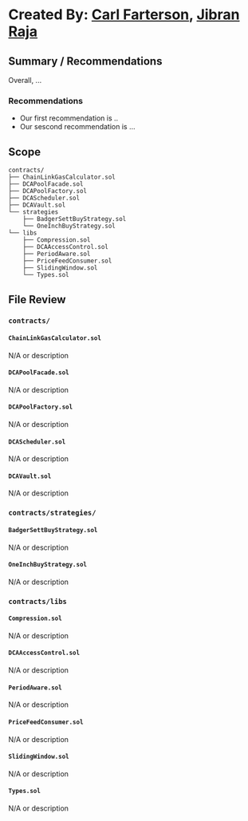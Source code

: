 # Created By: [Carl Farterson](https://github.com/carlfarterson), [Jibran Raja](https://github.com/kjr217)

## Summary / Recommendations
Overall, ...

### Recommendations
* Our first recommendation is ..
* Our sescond recommendation is ... 

## Scope
```
contracts/
├── ChainLinkGasCalculator.sol
├── DCAPoolFacade.sol
├── DCAPoolFactory.sol
├── DCAScheduler.sol
├── DCAVault.sol
└── strategies
    ├── BadgerSettBuyStrategy.sol
    └── OneInchBuyStrategy.sol
└── libs
    ├── Compression.sol
    ├── DCAAccessControl.sol
    ├── PeriodAware.sol
    ├── PriceFeedConsumer.sol
    ├── SlidingWindow.sol
    └── Types.sol
```

## File Review
### `contracts/`
#### `ChainLinkGasCalculator.sol`
N/A or description
#### `DCAPoolFacade.sol`
N/A or description
#### `DCAPoolFactory.sol`
N/A or description
#### `DCAScheduler.sol`
N/A or description
#### `DCAVault.sol`
N/A or description

### `contracts/strategies/`
#### `BadgerSettBuyStrategy.sol`
N/A or description
#### `OneInchBuyStrategy.sol`
N/A or description

### `contracts/libs`
#### `Compression.sol`
N/A or description
#### `DCAAccessControl.sol`
N/A or description
#### `PeriodAware.sol`
N/A or description
#### `PriceFeedConsumer.sol`
N/A or description
#### `SlidingWindow.sol`
N/A or description
#### `Types.sol`
N/A or description